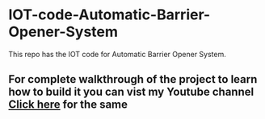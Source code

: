# IOT-code-Automatic-Barrier-Opener-System
This repo has the IOT code for Automatic Barrier Opener System.

## For complete walkthrough of the project to learn how to build it you can vist my Youtube channel [Click here](https://www.youtube.com/@rasiksawant/featured) for the same

